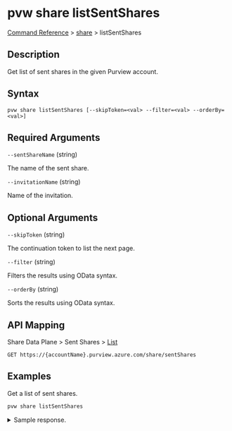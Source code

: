 # pvw share listSentShares

[Command Reference](../../../README.md#command-reference) > [share](./main.md) >  listSentShares

## Description

Get list of sent shares in the given Purview account.

## Syntax

```
pvw share listSentShares [--skipToken=<val> --filter=<val> --orderBy=<val>]
```

## Required Arguments

`--sentShareName` (string)

The name of the sent share.

`--invitationName` (string)

Name of the invitation.

## Optional Arguments

`--skipToken` (string)

The continuation token to list the next page.

`--filter` (string)

Filters the results using OData syntax.

`--orderBy` (string)

Sorts the results using OData syntax.

## API Mapping

Share Data Plane > Sent Shares > [List](https://docs.microsoft.com/en-us/rest/api/purview/sharedataplane/sent-shares/list)
```
GET https://{accountName}.purview.azure.com/share/sentShares
```

## Examples

Get a list of sent shares.

```powershell
pvw share listSentShares
```


<details><summary>Sample response.</summary>
<p>

```json
{
   "value":[
      {
         "id":"/sentShares/NewShare",
         "name":"NewShare",
         "properties":{
            "collection":{
               "referenceName":"qrzdyx",
               "type":"CollectionReference"
            },
            "createdAt":"2022-09-01T16:48:25.0489591Z",
            "description":"This is a description.",
            "provisioningState":"Succeeded",
            "senderEmail":"tarifat@microsoft.com",
            "senderName":"Taygan Rifat",
            "senderTenantName":"Microsoft"
         },
         "shareKind":"InPlace",
         "type":"sentShares"
      }
   ]
}
```
</p>
</details>
